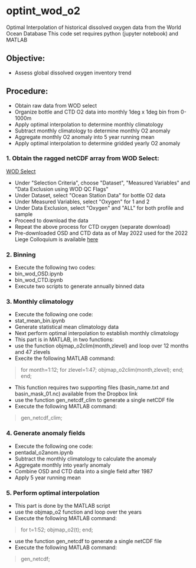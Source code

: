 # optint_wod_o2
Optimal Interpolation of historical dissolved oxygen data from the World Ocean Database
This code set requires python (jupyter notebook) and MATLAB

## Objective: 
- Assess global dissolved oxygen inventory trend

## Procedure:
- Obtain raw data from WOD select
- Organize bottle and CTD O2 data into monthly 1deg x 1deg bin from 0-1000m
- Apply optimal interpolation to determine monthly climatology
- Subtract monthly climatology to determine monthly O2 anomaly
- Aggregate monthly O2 anomaly into 5 year running mean
- Apply optimal interpolation to determine gridded yearly O2 anomaly

### 1. Obtain the ragged netCDF array from WOD Select: 
[WOD Select](https://www.ncei.noaa.gov/access/world-ocean-database-select/dbsearch.html)
- Under "Selection Criteria", choose "Dataset", "Measured Variables" and "Data Exclusion using WOD QC Flags"
- Under Dataset, select "Ocean Station Data" for bottle O2 data
- Under Measured Variables, select "Oxygen" for 1 and 2
- Under Data Exclusion, select "Oxygen" and "ALL" for both profile and sample
- Proceed to download the data
- Repeat the above process for CTD oxygen (separate download)
- Pre-downloaded OSD and CTD data as of May 2022 used for the 2022 Liege Colloquium is available [here](https://www.dropbox.com/sh/ivfo1yicivwaea7/AADiYhXFX8NROevV3yucOrLca?dl=0)

### 2. Binning
- Execute the following two codes: 
- bin_wod_OSD.ipynb
- bin_wod_CTD.ipynb
- Execute two scripts to generate annually binned data

### 3. Monthly climatology
- Execute the following one code: 
- stat_mean_bin.ipynb
- Generate statistical mean climatology data
- Next perform optimal interpolation to establish monthly climatology
- This part is in MATLAB, in two functions: 
- use the function objmap_o2clim(month,zlevel) and loop over 12 months and 47 zlevels
- Execite the following MATLAB command:
> for month=1:12; for zlevel=1:47; objmap_o2clim(month,zlevel); end; end;
- This function requires two supporting files (basin_name.txt and basin_mask_01.nc) available from the Dropbox link
- use the function gen_netcdf_clim to generate a single netCDF file
- Execute the following MATLAB command:
> gen_netcdf_clim;

### 4. Generate anomaly fields
- Execute the following one code: 
- pentadal_o2anom.ipynb
- Subtract the monthly climatology to calculate the anomaly
- Aggregate monthly into yearly anomaly
- Combine OSD and CTD data into a single field after 1987
- Apply 5 year running mean

### 5. Perform optimal interpolation
- This part is done by the MATLAB script
- use the objmap_o2 function and loop over the years
- Execute the following MATLAB command:
> for t=1:52; objmap_o2(t); end;
- use the function gen_netcdf to generate a single netCDF file
- Execute the following MATLAB command: 
> gen_netcdf;
